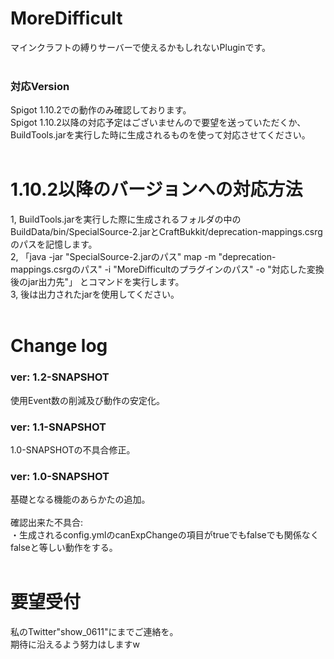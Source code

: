# MoreDifficult
マインクラフトの縛りサーバーで使えるかもしれないPluginです。<br>
<br>
### 対応Version
Spigot 1.10.2での動作のみ確認しております。<br>
Spigot 1.10.2以降の対応予定はございませんので要望を送っていただくか、BuildTools.jarを実行した時に生成されるものを使って対応させてください。<br>
<br>
# 1.10.2以降のバージョンへの対応方法
1, BuildTools.jarを実行した際に生成されるフォルダの中のBuildData/bin/SpecialSource-2.jarとCraftBukkit/deprecation-mappings.csrgのパスを記憶します。<br>
2, 「java -jar "SpecialSource-2.jarのパス" map -m "deprecation-mappings.csrgのパス" -i "MoreDifficultのプラグインのパス" -o "対応した変換後のjar出力先"」 とコマンドを実行します。<br>
3, 後は出力されたjarを使用してください。<br>
<br>
# Change log
### ver: 1.2-SNAPSHOT
使用Event数の削減及び動作の安定化。<br>
### ver: 1.1-SNAPSHOT
1.0-SNAPSHOTの不具合修正。<br>
### ver: 1.0-SNAPSHOT
基礎となる機能のあらかたの追加。<br>
<br>
確認出来た不具合:<br>
  ・生成されるconfig.ymlのcanExpChangeの項目がtrueでもfalseでも関係なくfalseと等しい動作をする。<br>
<br>
# 要望受付
私のTwitter"show_0611"にまでご連絡を。<br>
期待に沿えるよう努力はしますw<br>
